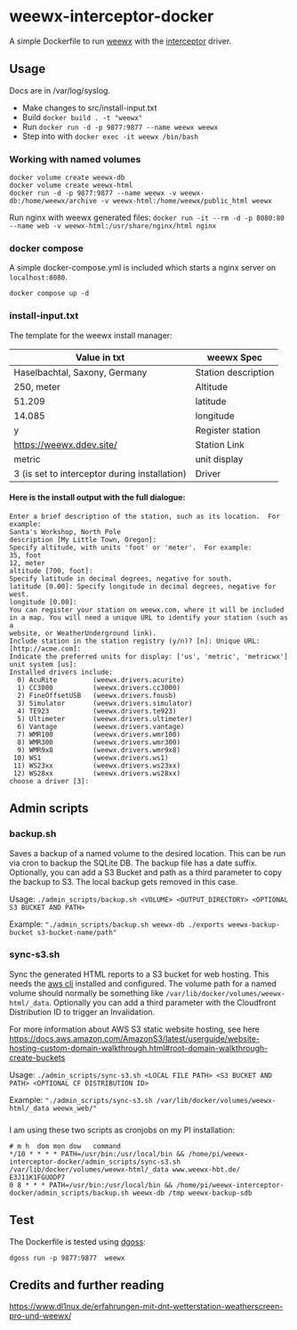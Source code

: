 # weewx-interceptor-docker

A simple Dockerfile to run [weewx](https://github.com/weewx/weewx) with the [interceptor](https://github.com/matthewwall/weewx-interceptor) driver.

## Usage

Docs are in /var/log/syslog.

* Make changes to src/install-input.txt
* Build `docker build . -t "weewx"`
* Run `docker run -d -p 9877:9877 --name weewx weewx`
* Step into with `docker exec -it weewx /bin/bash`

### Working with named volumes

```
docker volume create weewx-db
docker volume create weewx-html
docker run -d -p 9877:9877 --name weewx -v weewx-db:/home/weewx/archive -v weewx-html:/home/weewx/public_html weewx
```

Run nginx with weewx generated files: `docker run -it --rm -d -p 8080:80 --name web -v weewx-html:/usr/share/nginx/html nginx`

### docker compose

A simple docker-compose.yml is included which starts a nginx server on `localhost:8080`.

`docker compose up -d`


### install-input.txt

The template for the weewx install manager:

| Value in txt                  | weewx Spec          |
|-------------------------------|---------------------|
| Haselbachtal, Saxony, Germany | Station description |
| 250, meter                    | Altitude            |
| 51.209                        | latitude            |
| 14.085                        | longitude           |
| y                             | Register station    |
| https://weewx.ddev.site/      | Station Link        |
| metric                        | unit display        |
| 3 (is set to interceptor during installation) | Driver              |

#### Here is the install output with the full dialogue:

```
Enter a brief description of the station, such as its location.  For example:
Santa's Workshop, North Pole
description [My Little Town, Oregon]: 
Specify altitude, with units 'foot' or 'meter'.  For example:
35, foot
12, meter
altitude [700, foot]: 
Specify latitude in decimal degrees, negative for south.
latitude [0.00]: Specify longitude in decimal degrees, negative for west.
longitude [0.00]: 
You can register your station on weewx.com, where it will be included
in a map. You will need a unique URL to identify your station (such as a
website, or WeatherUnderground link).
Include station in the station registry (y/n)? [n]: Unique URL: [http://acme.com]: 
Indicate the preferred units for display: ['us', 'metric', 'metricwx']
unit system [us]: 
Installed drivers include:
  0) AcuRite         (weewx.drivers.acurite)   
  1) CC3000          (weewx.drivers.cc3000)    
  2) FineOffsetUSB   (weewx.drivers.fousb)     
  3) Simulator       (weewx.drivers.simulator) 
  4) TE923           (weewx.drivers.te923)     
  5) Ultimeter       (weewx.drivers.ultimeter) 
  6) Vantage         (weewx.drivers.vantage)   
  7) WMR100          (weewx.drivers.wmr100)    
  8) WMR300          (weewx.drivers.wmr300)    
  9) WMR9x8          (weewx.drivers.wmr9x8)    
 10) WS1             (weewx.drivers.ws1)       
 11) WS23xx          (weewx.drivers.ws23xx)    
 12) WS28xx          (weewx.drivers.ws28xx)    
choose a driver [3]:
```

## Admin scripts

### backup.sh

Saves a backup of a named volume to the desired location. This can be run via cron to backup the SQLite DB.
The backup file has a date suffix. Optionally, you can add a S3 Bucket and path as a third parameter to copy the backup to S3.
The local backup gets removed in this case.

Usage: `./admin_scripts/backup.sh <VOLUME> <OUTPUT_DIRECTORY> <OPTIONAL S3 BUCKET AND PATH>`

Example: `"./admin_scripts/backup.sh weewx-db ./exports weewx-backup-bucket s3-bucket-name/path"`

### sync-s3.sh

Sync the generated HTML reports to a S3 bucket for web hosting. This needs the [aws cli](LINK) installed and configured.
The volume path for a named volume should normally be something like `/var/lib/docker/volumes/weewx-html/_data`.
Optionally you can add a third parameter with the Cloudfront Distribution ID to trigger an Invalidation.

For more information about AWS S3 static website hosting, see here https://docs.aws.amazon.com/AmazonS3/latest/userguide/website-hosting-custom-domain-walkthrough.html#root-domain-walkthrough-create-buckets

Usage: `./admin_scripts/sync-s3.sh <LOCAL FILE PATH> <S3 BUCKET AND PATH> <OPTIONAL CF DISTRIBUTION ID>`

Example: `"./admin_scripts/sync-s3.sh /var/lib/docker/volumes/weewx-html/_data weewx_web/"`

###

I am using these two scripts as cronjobs on my PI installation:

```
# m h  dom mon dow   command
*/10 * * * * PATH=/usr/bin:/usr/local/bin && /home/pi/weewx-interceptor-docker/admin_scripts/sync-s3.sh /var/lib/docker/volumes/weewx-html/_data www.weewx-hbt.de/ E3J11K1FGUODP7
0 8 * * * PATH=/usr/bin:/usr/local/bin && /home/pi/weewx-interceptor-docker/admin_scripts/backup.sh weewx-db /tmp weewx-backup-sdb
```

## Test

The Dockerfile is tested using [dgoss](https://github.com/aelsabbahy/goss/tree/master/extras/dgoss):

`dgoss run -p 9877:9877  weewx`

## Credits and further reading

https://www.dl1nux.de/erfahrungen-mit-dnt-wetterstation-weatherscreen-pro-und-weewx/
